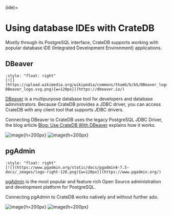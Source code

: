 (ide)=

# Using database IDEs with CrateDB

Mostly through its PostgreSQL interface, CrateDB supports working with popular
database IDE (Integrated Development Environment) applications.


## DBeaver

```{div}
:style: "float: right"
[![](https://upload.wikimedia.org/wikipedia/commons/thumb/b/b5/DBeaver_logo.svg/512px-DBeaver_logo.svg.png){w=120px}](https://dbeaver.io/)
```

[DBeaver] is a multipurpose database tool for developers and database administrators.
Because CrateDB provides a JDBC driver, you can access CrateDB with any client tool that supports JDBC drivers.

Connecting DBeaver to CrateDB uses the legacy PostgreSQL JDBC Driver, the blog
article [Blog: Use CrateDB With DBeaver] explains how it works. 

![image](https://19927462.fs1.hubspotusercontent-na1.net/hub/19927462/hubfs/Screen-Shot-2019-04-05-at-17.13.21.png?width=1600&name=CrateDB-DBeaver.png){h=200px}
![image](https://19927462.fs1.hubspotusercontent-na1.net/hub/19927462/hubfs/Screen-Shot-2019-04-05-at-17.15.13.png?width=1600&name=Screen-Shot-2019-04-05-at-17.15.13.png){h=200px}


## pgAdmin

```{div}
:style: "float: right"
[![](https://www.pgadmin.org/static/docs/pgadmin4-7.5-docs/_images/logo-right-128.png){w=120px}](https://www.pgadmin.org/)
```

[pgAdmin] is the most popular and feature rich Open Source administration and
development platform for PostgreSQL.

Connecting pgAdmin to CrateDB works natively and without further ado.

![image](https://www.pgadmin.org/static/COMPILED/assets/img/screenshots/pgadmin4-welcome-light.png){h=200px}
![image](https://www.pgadmin.org/static/COMPILED/assets/img/screenshots/pgadmin4-viewdata.png){h=200px}


[Blog: Use CrateDB With DataGrip]: https://crate.io/blog/use-cratedb-with-datagrip-an-advanced-database-ide
[Blog: Use CrateDB With DBeaver]: https://crate.io/blog/cratedb-dbeaver
[DBeaver]: https://dbeaver.io/
[pgAdmin]: https://www.pgadmin.org/
